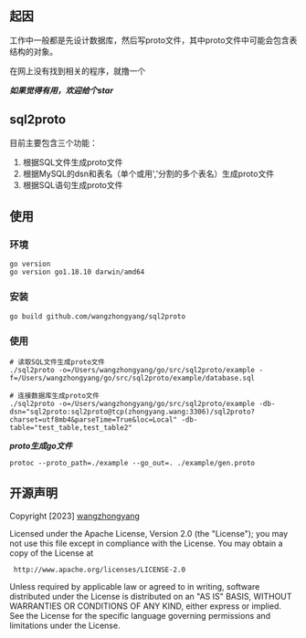 ## 起因
工作中一般都是先设计数据库，然后写proto文件，其中proto文件中可能会包含表结构的对象。

在网上没有找到相关的程序，就撸一个

***如果觉得有用，欢迎给个star***

## sql2proto
目前主要包含三个功能：
1. 根据SQL文件生成proto文件
2. 根据MySQL的dsn和表名（单个或用','分割的多个表名）生成proto文件
3. 根据SQL语句生成proto文件

## 使用
### 环境
```shell
go version
go version go1.18.10 darwin/amd64
```
### 安装
```shell
go build github.com/wangzhongyang/sql2proto
```
### 使用
```shell
# 读取SQL文件生成proto文件
./sql2proto -o=/Users/wangzhongyang/go/src/sql2proto/example -f=/Users/wangzhongyang/go/src/sql2proto/example/database.sql

# 连接数据库生成proto文件
./sql2proto -o=/Users/wangzhongyang/go/src/sql2proto/example -db-dsn="sql2proto:sql2proto@tcp(zhongyang.wang:3306)/sql2proto?charset=utf8mb4&parseTime=True&loc=Local" -db-table="test_table,test_table2"
```

***proto生成go文件***
```shell
protoc --proto_path=./example --go_out=. ./example/gen.proto
```


## 开源声明
Copyright [2023] [wangzhongyang](https://github.com/wangzhongyang)

Licensed under the Apache License, Version 2.0 (the "License");
you may not use this file except in compliance with the License.
You may obtain a copy of the License at

     http://www.apache.org/licenses/LICENSE-2.0

Unless required by applicable law or agreed to in writing, software
distributed under the License is distributed on an "AS IS" BASIS,
WITHOUT WARRANTIES OR CONDITIONS OF ANY KIND, either express or implied.
See the License for the specific language governing permissions and
limitations under the License.